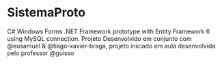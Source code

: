 # SistemaProto

C# Windows Forms .NET Framework prototype with Entity Framework 6 using MySQL connection.
Projeto Desenvolvido em conjunto com @eusamuel & @tiago-xavier-braga, projeto iniciado em aula desenvolvida pelo professor @guisso 
